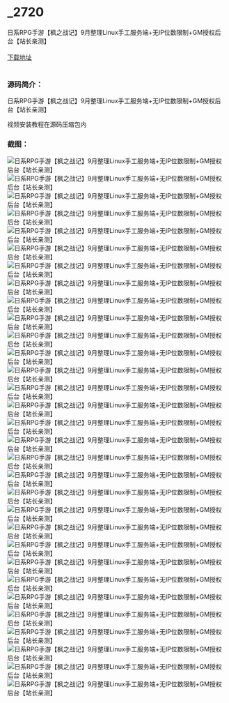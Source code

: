 # _2720
日系RPG手游【枫之战记】9月整理Linux手工服务端+无IP位数限制+GM授权后台【站长亲测】
<br/></br>
[下载地址](https://www.uuid2.com/2720.html "下载地址")
<br/></br>
<h3>源码简介：</h3>
<p>日系RPG手游【枫之战记】9月整理Linux手工服务端+无IP位数限制+GM授权后台【站长亲测】<p>
<p>视频安装教程在源码压缩包内<p>
<h3>截图：</h3>
<img src="https://www.uuid2.com/wp-content/uploads/img/202109/52e7326107.jpg" alt="日系RPG手游【枫之战记】9月整理Linux手工服务端+无IP位数限制+GM授权后台【站长亲测】"><img src="https://www.uuid2.com/wp-content/uploads/img/202109/978424e154.jpg" alt="日系RPG手游【枫之战记】9月整理Linux手工服务端+无IP位数限制+GM授权后台【站长亲测】"><img src="https://www.uuid2.com/wp-content/uploads/img/202109/978424e636.jpg" alt="日系RPG手游【枫之战记】9月整理Linux手工服务端+无IP位数限制+GM授权后台【站长亲测】"><img src="https://www.uuid2.com/wp-content/uploads/img/202109/2b276bf828.jpg" alt="日系RPG手游【枫之战记】9月整理Linux手工服务端+无IP位数限制+GM授权后台【站长亲测】"><img src="https://www.uuid2.com/wp-content/uploads/img/202109/cda45a4172.jpg" alt="日系RPG手游【枫之战记】9月整理Linux手工服务端+无IP位数限制+GM授权后台【站长亲测】"><img src="https://www.uuid2.com/wp-content/uploads/img/202109/8faea01189.jpg" alt="日系RPG手游【枫之战记】9月整理Linux手工服务端+无IP位数限制+GM授权后台【站长亲测】"><img src="https://www.uuid2.com/wp-content/uploads/img/202109/8faea01291.jpg" alt="日系RPG手游【枫之战记】9月整理Linux手工服务端+无IP位数限制+GM授权后台【站长亲测】"><img src="https://www.uuid2.com/wp-content/uploads/img/202109/b417aae201.jpg" alt="日系RPG手游【枫之战记】9月整理Linux手工服务端+无IP位数限制+GM授权后台【站长亲测】"><img src="https://www.uuid2.com/wp-content/uploads/img/202109/f723833264.jpg" alt="日系RPG手游【枫之战记】9月整理Linux手工服务端+无IP位数限制+GM授权后台【站长亲测】"><img src="https://www.uuid2.com/wp-content/uploads/img/202109/a80e8b5262.jpg" alt="日系RPG手游【枫之战记】9月整理Linux手工服务端+无IP位数限制+GM授权后台【站长亲测】"><img src="https://www.uuid2.com/wp-content/uploads/img/202109/a80e8b5900.jpg" alt="日系RPG手游【枫之战记】9月整理Linux手工服务端+无IP位数限制+GM授权后台【站长亲测】"><img src="https://www.uuid2.com/wp-content/uploads/img/202109/064cd12643.jpg" alt="日系RPG手游【枫之战记】9月整理Linux手工服务端+无IP位数限制+GM授权后台【站长亲测】"><img src="https://www.uuid2.com/wp-content/uploads/img/202109/9d13942352.jpg" alt="日系RPG手游【枫之战记】9月整理Linux手工服务端+无IP位数限制+GM授权后台【站长亲测】"><img src="https://www.uuid2.com/wp-content/uploads/img/202109/e3bfcd7449.jpg" alt="日系RPG手游【枫之战记】9月整理Linux手工服务端+无IP位数限制+GM授权后台【站长亲测】"><img src="https://www.uuid2.com/wp-content/uploads/img/202109/e3bfcd7155.jpg" alt="日系RPG手游【枫之战记】9月整理Linux手工服务端+无IP位数限制+GM授权后台【站长亲测】"><img src="https://www.uuid2.com/wp-content/uploads/img/202109/76f5f78635.jpg" alt="日系RPG手游【枫之战记】9月整理Linux手工服务端+无IP位数限制+GM授权后台【站长亲测】"><img src="https://www.uuid2.com/wp-content/uploads/img/202109/12db07f713.jpg" alt="日系RPG手游【枫之战记】9月整理Linux手工服务端+无IP位数限制+GM授权后台【站长亲测】"><img src="https://www.uuid2.com/wp-content/uploads/img/202109/7c06bfe210.jpg" alt="日系RPG手游【枫之战记】9月整理Linux手工服务端+无IP位数限制+GM授权后台【站长亲测】"><img src="https://www.uuid2.com/wp-content/uploads/img/202109/1df9df5616.jpg" alt="日系RPG手游【枫之战记】9月整理Linux手工服务端+无IP位数限制+GM授权后台【站长亲测】"><img src="https://www.uuid2.com/wp-content/uploads/img/202109/1df9df5340.jpg" alt="日系RPG手游【枫之战记】9月整理Linux手工服务端+无IP位数限制+GM授权后台【站长亲测】"><img src="https://www.uuid2.com/wp-content/uploads/img/202109/de5ef48160.jpg" alt="日系RPG手游【枫之战记】9月整理Linux手工服务端+无IP位数限制+GM授权后台【站长亲测】"><img src="https://www.uuid2.com/wp-content/uploads/img/202109/24bac44857.jpg" alt="日系RPG手游【枫之战记】9月整理Linux手工服务端+无IP位数限制+GM授权后台【站长亲测】"><img src="https://www.uuid2.com/wp-content/uploads/img/202109/936a849476.jpg" alt="日系RPG手游【枫之战记】9月整理Linux手工服务端+无IP位数限制+GM授权后台【站长亲测】"><img src="https://www.uuid2.com/wp-content/uploads/img/202109/936a849735.jpg" alt="日系RPG手游【枫之战记】9月整理Linux手工服务端+无IP位数限制+GM授权后台【站长亲测】"><img src="https://www.uuid2.com/wp-content/uploads/img/202109/d48a0fb194.jpg" alt="日系RPG手游【枫之战记】9月整理Linux手工服务端+无IP位数限制+GM授权后台【站长亲测】"><img src="https://www.uuid2.com/wp-content/uploads/img/202109/8245086935.jpg" alt="日系RPG手游【枫之战记】9月整理Linux手工服务端+无IP位数限制+GM授权后台【站长亲测】"><img src="https://www.uuid2.com/wp-content/uploads/img/202109/cbb97ad528.jpg" alt="日系RPG手游【枫之战记】9月整理Linux手工服务端+无IP位数限制+GM授权后台【站长亲测】"><img src="https://www.uuid2.com/wp-content/uploads/img/202109/80d59fb792.jpg" alt="日系RPG手游【枫之战记】9月整理Linux手工服务端+无IP位数限制+GM授权后台【站长亲测】"><img src="https://www.uuid2.com/wp-content/uploads/img/202109/80d59fb735.jpg" alt="日系RPG手游【枫之战记】9月整理Linux手工服务端+无IP位数限制+GM授权后台【站长亲测】"><img src="https://www.uuid2.com/wp-content/uploads/img/202109/a47a352802.jpg" alt="日系RPG手游【枫之战记】9月整理Linux手工服务端+无IP位数限制+GM授权后台【站长亲测】"><img src="https://www.uuid2.com/wp-content/uploads/img/202109/18a8365392.jpg" alt="日系RPG手游【枫之战记】9月整理Linux手工服务端+无IP位数限制+GM授权后台【站长亲测】">
